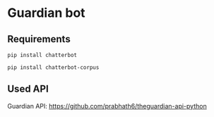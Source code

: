 # Guardian bot
## Requirements
`pip install chatterbot`

`pip install chatterbot-corpus`
## Used API
Guardian API: https://github.com/prabhath6/theguardian-api-python
